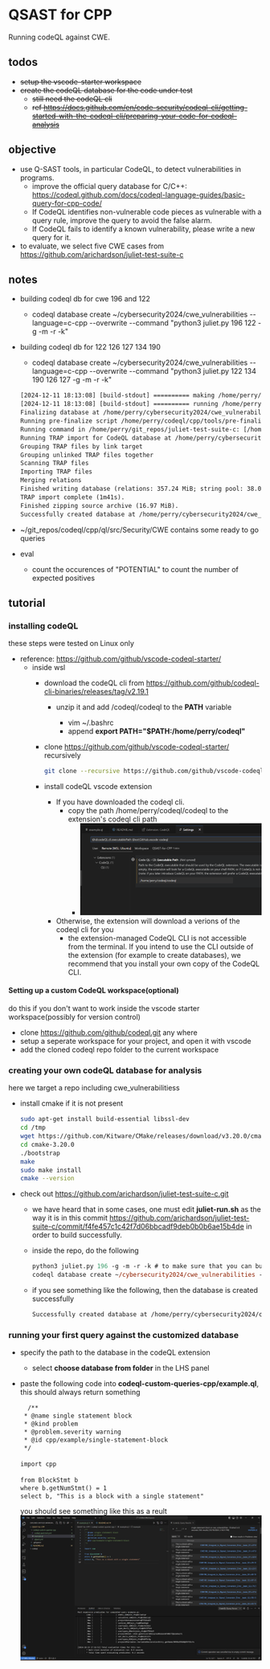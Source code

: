 # QSAST for CPP

Running codeQL against CWE.

## todos

- ~~setup the vscode-starter workspace~~
- ~~create the codeQL database for the code under test~~
  - ~~still need the codeQL cli~~
  - ~~ref <https://docs.github.com/en/code-security/codeql-cli/getting-started-with-the-codeql-cli/preparing-your-code-for-codeql-analysis>~~

## objective

- use Q-SAST tools, in particular CodeQL, to detect vulnerabilities in programs.
  - improve the official query database for C/C++: <https://codeql.github.com/docs/codeql-language-guides/basic-query-for-cpp-code/>
  - If CodeQL identifies non-vulnerable code pieces as vulnerable with a query rule, improve the query to avoid the false alarm.
  - If CodeQL fails to identify a known vulnerability, please write a new query for it.
- to evaluate, we select five CWE cases from <https://github.com/arichardson/juliet-test-suite-c>

## notes

- building codeql db for cwe 196 and 122
  - codeql database create ~/cybersecurity2024/cwe_vulnerabilities --language=c-cpp --overwrite --command "python3 juliet.py 196 122 -g -m -r -k"
- building codeql db for 122 126 127 134 190 
  - codeql database create ~/cybersecurity2024/cwe_vulnerabilities --language=c-cpp --overwrite --command "python3 juliet.py 122 134 190 126 127 -g -m -r -k"
  ```txt
  [2024-12-11 18:13:08] [build-stdout] ========== making /home/perry/git_repos/juliet-test-suite-c/testcases/CWE134_Uncontrolled_Format_String ==========
  [2024-12-11 18:13:08] [build-stdout] ========== running /home/perry/git_repos/juliet-test-suite-c/testcases/CWE134_Uncontrolled_Format_String ==========
  Finalizing database at /home/perry/cybersecurity2024/cwe_vulnerabilities.
  Running pre-finalize script /home/perry/codeql/cpp/tools/pre-finalize.sh in /home/perry/git_repos/juliet-test-suite-c.
  Running command in /home/perry/git_repos/juliet-test-suite-c: [/home/perry/codeql/cpp/tools/pre-finalize.sh]
  Running TRAP import for CodeQL database at /home/perry/cybersecurity2024/cwe_vulnerabilities...
  Grouping TRAP files by link target
  Grouping unlinked TRAP files together
  Scanning TRAP files
  Importing TRAP files
  Merging relations
  Finished writing database (relations: 357.24 MiB; string pool: 38.03 MiB).
  TRAP import complete (1m41s).
  Finished zipping source archive (16.97 MiB).
  Successfully created database at /home/perry/cybersecurity2024/cwe_vulnerabilities.
  ```

- ~/git_repos/codeql/cpp/ql/src/Security/CWE contains some ready to go queries
- eval
  - count the occurences of "POTENTIAL" to count the number of expected positives
## tutorial

### installing codeQL

these steps were tested on Linux only

- reference: <https://github.com/github/vscode-codeql-starter/>
  - inside wsl
    - download the codeQL cli from <https://github.com/github/codeql-cli-binaries/releases/tag/v2.19.1>
      - unzip it and add <extraction-root>/codeql/codeql to the **PATH** variable
        - vim ~/.bashrc
        - append **export PATH="$PATH:/home/perry/codeql"**
    - clone <https://github.com/github/vscode-codeql-starter/> recursively

      ```bash
      git clone --recursive https://github.com/github/vscode-codeql-starter/
      ```

    - install codeQL vscode extension
      - If you have downloaded the codeql cli.
        - copy the path /home/perry/codeql/codeql to the extension's codeql cli path
          - ![Alt text](assets/codeql_cli_path.png)
      - Otherwise, the extension will download a verions of the codeql cli for you
        - the extension-managed CodeQL CLI is not accessible from the terminal. If you intend to use the CLI outside of the extension (for example to create databases), we recommend that you install your own copy of the CodeQL CLI.

#### Setting up a custom CodeQL workspace(optional)

do this if you don't want to work inside the vscode starter workspace(possibly for version control)

- clone <https://github.com/github/codeql.git> any where
- setup a seperate workspace for your project, and open it with vscode
- add the cloned codeql repo folder to the current workspace

### creating your own codeQL database for analysis

here we target a repo including cwe_vulnerabilitiess

- install cmake if it is not present
  
  ```bash
  sudo apt-get install build-essential libssl-dev
  cd /tmp
  wget https://github.com/Kitware/CMake/releases/download/v3.20.0/cmake-3.20.0.tar.gz
  cd cmake-3.20.0
  ./bootstrap
  make
  sudo make install
  cmake --version
  ```

- check out <https://github.com/arichardson/juliet-test-suite-c.git>
  - we have heard that in some cases, one must edit **juliet-run.sh** as the way it is in this commit <https://github.com/arichardson/juliet-test-suite-c/commit/f4fe457c1c42f7d06bbcadf9deb0b0b6ae15b4de> in order to build successfully.
  - inside the repo, do the following

    ```ps
    python3 juliet.py 196 -g -m -r -k # to make sure that you can build one of the vulnerabilities
    codeql database create ~/cybersecurity2024/cwe_vulnerabilities --language=c-cpp --overwrite --command "python3 juliet.py 196 -g -m -r -k" # this should build the codeql database for CWE-196: Unsigned to Signed Conversion Error
    ```

  - if you see something like the following, then the database is created successfully

    ```txt
    Successfully created database at /home/perry/cybersecurity2024/cwe_vulnerabilities.
    ```

### running your first query against the customized database

- specify the path to the database in the codeQL extension
  - select **choose database from folder** in the LHS panel
- paste the following code into **codeql-custom-queries-cpp/example.ql**, this should always return something

  ```codeql
    /**
   * @name single statement block
   * @kind problem
   * @problem.severity warning
   * @id cpp/example/single-statement-block
   */

  import cpp
  
  from BlockStmt b
  where b.getNumStmt() = 1
  select b, "This is a block with a single statement"

  ```

  you should see something like this as a reult  
  ![Alt text](assets/demo.png)
